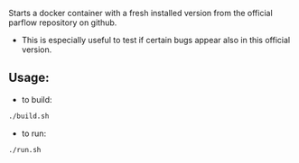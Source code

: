 Starts a docker container with a fresh installed version from the official parflow
repository on github.
- This is especially useful to test if certain bugs appear also in this official version.


## Usage:
- to build:
```bash
./build.sh
```
- to run:
```bash
./run.sh
```
